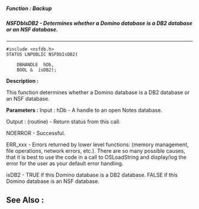 ##### Function : Backup
##### NSFDbIsDB2 - Determines whether a Domino database is a DB2 database or an NSF database.
---
```
#include <nsfdb.h>
STATUS LNPUBLIC NSFDbIsDB2(

	DBHANDLE  hDb,
	BOOL &  isDB2);
```
**Description :**

This function determines whether a Domino database is a DB2 database or an NSF 
database.

**Parameters :**
Input :
hDb  -  A handle to an open Notes database.

Output :
(routine)  -  Return status from this call: 

NOERROR - Successful.

ERR_xxx - Errors returned by lower level functions: (memory management, file operations, network errors, etc.).  There are so many possible causes, that it is best to use the code in a call to OSLoadString and display/log the error for the user as your default error handling.


isDB2  -  TRUE if this Domino database is a DB2 database.  FALSE if this Domino database is an NSF database.


**See Also :**
---
